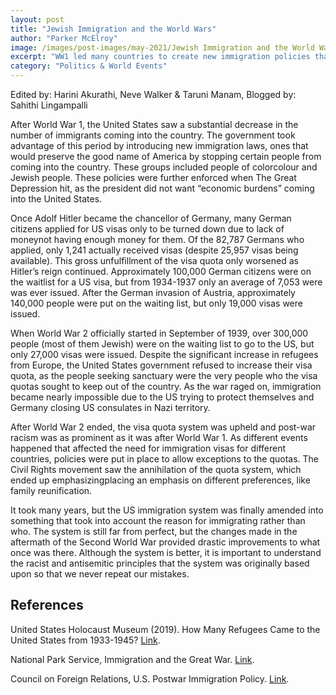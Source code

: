 ```yaml
---
layout: post
title: "Jewish Immigration and the World Wars"
author: "Parker McElroy"
image: /images/post-images/may-2021/Jewish Immigration and the World Wars.png
excerpt: "WW1 led many countries to create new immigration policies that prevented certain people from entering..."
category: "Politics & World Events"
---
```

Edited by: Harini Akurathi, Neve Walker & Taruni Manam, Blogged by: Sahithi Lingampalli

After World War 1, the United States saw a substantial decrease in the number of immigrants coming into the country. The government took advantage of this period by introducing new immigration laws, ones that would preserve the good name of America by stopping certain people from coming into the country. These groups included people of colorcolour and Jewish people. These policies were further enforced when The Great Depression hit, as the president did not want “economic burdens” coming into the United States.

Once Adolf Hitler became the chancellor of Germany, many German citizens applied for US visas only to be turned down due to lack of moneynot having enough money for them. Of the 82,787 Germans who applied, only 1,241 actually received visas (despite 25,957 visas being available). This gross unfulfillment of the visa quota only worsened as Hitler’s reign continued. Approximately 100,000 German citizens were on the waitlist for a US visa, but from 1934-1937 only an average of 7,053 were was ever issued. After the German invasion of Austria, approximately 140,000 people were put on the waiting list, but only 19,000 visas were issued.

When World War 2 officially started in September of 1939, over 300,000 people (most of them Jewish) were on the waiting list to go to the US, but only 27,000 visas were issued. Despite the significant increase in refugees from Europe, the United States government refused to increase their visa quota, as the people seeking sanctuary were the very people who the visa quotas sought to keep out of the country. As the war raged on, immigration became nearly impossible due to the US trying to protect themselves and Germany closing US consulates in Nazi territory.

After World War 2 ended, the visa quota system was upheld and post-war racism was as prominent as it was after World War 1. As different events happened that affected the need for immigration visas for different countries, policies were put in place to allow exceptions to the quotas. The Civil Rights movement saw the annihilation of the quota system, which ended up emphasizingplacing an emphasis on different preferences, like family reunification.

It took many years, but the US immigration system was finally amended into something that took into account the reason for immigrating rather than who. The system is still far from perfect, but the changes made in the aftermath of the Second World War provided drastic improvements to what once was there. Although the system is better, it is important to understand the racist and antisemitic principles that the system was originally based upon so that we never repeat our mistakes. 

## References
United States Holocaust Museum (2019). How Many Refugees Came to the United States from 1933-1945? [Link](https://exhibitions.ushmm.org/americans-and-the-holocaust/how-many-refugees-came-to-the-united-states-from-1933-1945#:~:text=After%20World%20War%20II%20began,the%20German%20quota%20in%201940).

National Park Service, Immigration and the Great War. [Link](https://www.nps.gov/articles/immigration-and-the-great-war.htm). 

Council on Foreign Relations, U.S. Postwar Immigration Policy. [Link](https://www.cfr.org/timeline/us-postwar-immigration-policy).